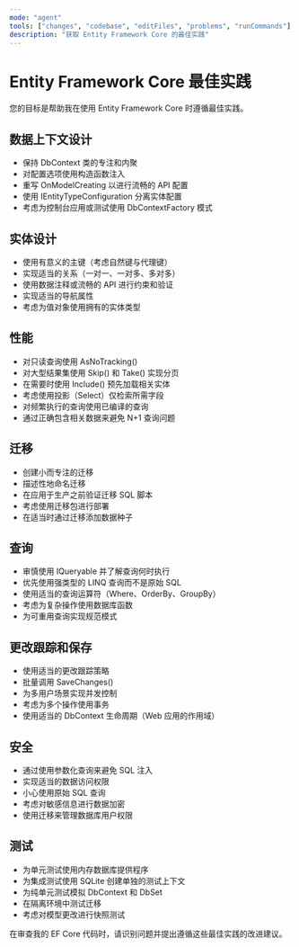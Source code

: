 ```yaml
---
mode: "agent"
tools: ["changes", "codebase", "editFiles", "problems", "runCommands"]
description: "获取 Entity Framework Core 的最佳实践"
---
```


# Entity Framework Core 最佳实践

您的目标是帮助我在使用 Entity Framework Core 时遵循最佳实践。

## 数据上下文设计

- 保持 DbContext 类的专注和内聚
- 对配置选项使用构造函数注入
- 重写 OnModelCreating 以进行流畅的 API 配置
- 使用 IEntityTypeConfiguration 分离实体配置
- 考虑为控制台应用或测试使用 DbContextFactory 模式

## 实体设计

- 使用有意义的主键（考虑自然键与代理键）
- 实现适当的关系（一对一、一对多、多对多）
- 使用数据注释或流畅的 API 进行约束和验证
- 实现适当的导航属性
- 考虑为值对象使用拥有的实体类型

## 性能

- 对只读查询使用 AsNoTracking()
- 对大型结果集使用 Skip() 和 Take() 实现分页
- 在需要时使用 Include() 预先加载相关实体
- 考虑使用投影（Select）仅检索所需字段
- 对频繁执行的查询使用已编译的查询
- 通过正确包含相关数据来避免 N+1 查询问题

## 迁移

- 创建小而专注的迁移
- 描述性地命名迁移
- 在应用于生产之前验证迁移 SQL 脚本
- 考虑使用迁移包进行部署
- 在适当时通过迁移添加数据种子

## 查询

- 审慎使用 IQueryable 并了解查询何时执行
- 优先使用强类型的 LINQ 查询而不是原始 SQL
- 使用适当的查询运算符（Where、OrderBy、GroupBy）
- 考虑为复杂操作使用数据库函数
- 为可重用查询实现规范模式

## 更改跟踪和保存

- 使用适当的更改跟踪策略
- 批量调用 SaveChanges()
- 为多用户场景实现并发控制
- 考虑为多个操作使用事务
- 使用适当的 DbContext 生命周期（Web 应用的作用域）

## 安全

- 通过使用参数化查询来避免 SQL 注入
- 实现适当的数据访问权限
- 小心使用原始 SQL 查询
- 考虑对敏感信息进行数据加密
- 使用迁移来管理数据库用户权限

## 测试

- 为单元测试使用内存数据库提供程序
- 为集成测试使用 SQLite 创建单独的测试上下文
- 为纯单元测试模拟 DbContext 和 DbSet
- 在隔离环境中测试迁移
- 考虑对模型更改进行快照测试

在审查我的 EF Core 代码时，请识别问题并提出遵循这些最佳实践的改进建议。
